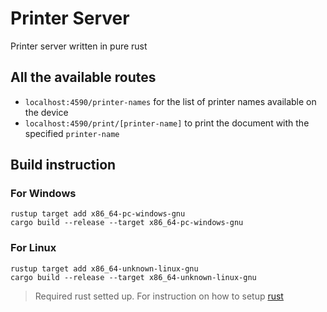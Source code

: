 # Printer Server
Printer server written in pure rust

## All the available routes
- `localhost:4590/printer-names` for the list of printer names available on the device
- `localhost:4590/print/[printer-name]` to print the document with the specified `printer-name`

## Build instruction
### For Windows
```
rustup target add x86_64-pc-windows-gnu
cargo build --release --target x86_64-pc-windows-gnu
```

### For Linux
```
rustup target add x86_64-unknown-linux-gnu
cargo build --release --target x86_64-unknown-linux-gnu
```

> Required rust setted up. For instruction on how to setup [rust](https://www.rust-lang.org/learn/get-started)


